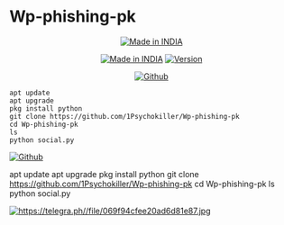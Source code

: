 # Wp-phishing-pk
<p align="center">
<a href="https://t.me/1Psychokiller"><img title="Made in INDIA" src="https://img.shields.io/badge/MADE%20IN-INDIA-SCRIPT?colorA=%23ff8100&colorB=%23017e40&colorC=%23ff0000&style=for-the-badge"></a>
</p>
<p align="center">
<a href="https://t.me/1Psychokiller"><img title="Made in INDIA" src="https://img.shields.io/badge/Tool-Ighack-green.svg"></a>
<a href="https://t.me/1Psychokiller"><img title="Version" src="https://img.shields.io/badge/Version-3.1-green.svg?style=flat-square"></a>
<p align="center">

</p>
<p align="center">
<a href="https://github.com/1Psychokiller"><img title="Github" src="https://telegra.ph/file/378f4d3c39a358d3cf28d.jpg"></a>
  

    apt update
    apt upgrade
    pkg install python
    git clone https://github.com/1Psychokiller/Wp-phishing-pk
    cd Wp-phishing-pk
    ls
    python social.py
    
<a href="https://github.com/1Psychokiller"><img title="Github" src="https://telegra.ph//file/b71b7157ca1d1b15b6d0a.jpg"></a>
  
apt update
apt upgrade
pkg install python
git clone https://github.com/1Psychokiller/Wp-phishing-pk
cd Wp-phishing-pk
ls
python social.py

<a href="https://github.com/1Psychokiller"><img title="https://telegra.ph//file/069f94cfee20ad6d81e87.jpg"></a>
